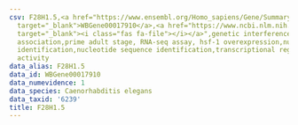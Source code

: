 ```yaml
---
csv: F28H1.5,<a href="https://www.ensembl.org/Homo_sapiens/Gene/Summary?db=core;g=WBGene00017910"
  target="_blank">WBGene00017910</a>,<a href="https://www.ncbi.nlm.nih.gov/pubmed/30894454"
  target="_blank"><i class="fas fa-file"></i></a>",genetic interference,functional
  association,prime adult stage, RNA-seq assay, hsf-1 overexpression,nucleotide sequence
  identification,nucleotide sequence identification,transcriptional regulation,up-regulates
  activity
data_alias: F28H1.5
data_id: WBGene00017910
data_numevidence: 1
data_species: Caenorhabditis elegans
data_taxid: '6239'
title: F28H1.5
---
```

